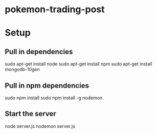 pokemon-trading-post
====================

Setup
=====
## Pull in dependencies
sudo apt-get install node
sudo apt-get install npm
sudo apt-get install mongodb-10gen

## Pull in npm dependencies
sudo npm install
sudo npm install -g nodemon

## Start the server
node server.js
nodemon server.js

